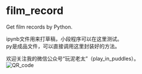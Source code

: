 # film_record
Get film records by Python.  

ipynb文件用来打草稿，小段程序可以在这里测试。  
py是成品文件，可以直接调用这里封装好的方法。  

欢迎关注我的微信公众号“玩泥老太”（play_in_puddles）。  
![QR_code](https://mp.weixin.qq.com/misc/getqrcode?fakeid=3234614186&token=733806590)
